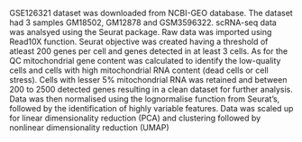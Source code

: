 GSE126321 dataset was downloaded from NCBI-GEO database. The dataset had 3 samples GM18502, GM12878 and GSM3596322. 
scRNA-seq data was analsyed using the Seurat package. Raw data was imported using Read10X function. 
Seurat objective was created having a threshold of atleast 200 genes per cell and genes detected in at least 3 cells.
As for the QC mitochondrial gene content was calculated to identify the low-quality cells and cells with high mitochondrial RNA content (dead cells or cell stress). 
Cells with lesser 5% mitochondrial RNA was retained and between 200 to 2500 detected genes resulting in a clean dataset for further analysis. 
Data was then normalised using the lognormalise function from Seurat’s, followed by the identification of highly variable features. 
Data was scaled up for linear dimensionality reduction (PCA) and clustering followed by nonlinear dimensionality reduction (UMAP)
